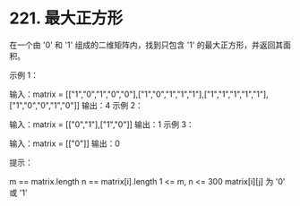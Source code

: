 # 221. 最大正方形

在一个由 '0' 和 '1' 组成的二维矩阵内，找到只包含 '1' 的最大正方形，并返回其面积。

示例 1：

输入：matrix = [["1","0","1","0","0"],["1","0","1","1","1"],["1","1","1","1","1"],["1","0","0","1","0"]]
输出：4
示例 2：

输入：matrix = [["0","1"],["1","0"]]
输出：1
示例 3：

输入：matrix = [["0"]]
输出：0

提示：

m == matrix.length
n == matrix[i].length
1 <= m, n <= 300
matrix[i][j] 为 '0' 或 '1'